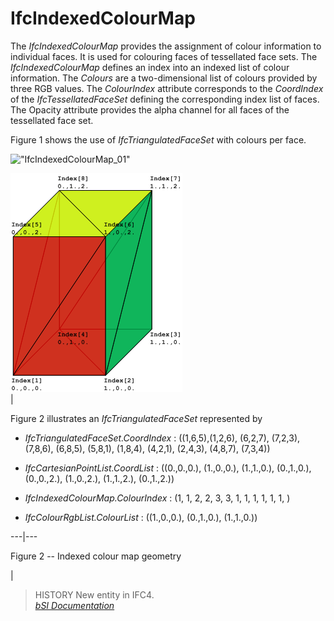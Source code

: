 IfcIndexedColourMap
===================
The _IfcIndexedColourMap_ provides the assignment of colour information to
individual faces. It is used for colouring faces of tessellated face sets. The
_IfcIndexedColourMap_ defines an index into an indexed list of colour
information. The _Colours_ are a two-dimensional list of colours provided by
three RGB values. The _ColourIndex_ attribute corresponds to the _CoordIndex_
of the _IfcTessellatedFaceSet_ defining the corresponding index list of faces.
The Opacity attribute provides the alpha channel for all faces of the
tessellated face set.  
  
Figure 1 shows the use of _IfcTriangulatedFaceSet_ with colours per face.  
  
!["IfcIndexedColourMap_01"](../figures/ifcindexedcolourmap-fig1.png "Figure 1
-- Indexed colour map")  
  
  
  
  
  
![IfcIndexedColourMap_example-01](../figures/ifcindexedcolourmap_example-01.png)  
|  



  
Figure 2 illustrates an _IfcTriangulatedFaceSet_ represented by  

  

  * _IfcTriangulatedFaceSet.CoordIndex_ : ((1,6,5),(1,2,6), (6,2,7), (7,2,3), (7,8,6), (6,8,5), (5,8,1), (1,8,4), (4,2,1), (2,4,3), (4,8,7), (7,3,4))
  

  * _IfcCartesianPointList.CoordList_ : ((0.,0.,0.), (1.,0.,0.), (1.,1.,0.), (0.,1.,0.), (0.,0.,2.), (1.,0.,2.), (1.,1.,2.), (0.,1.,2.))
  

  * _IfcIndexedColourMap.ColourIndex_ : (1, 1, 2, 2, 3, 3, 1, 1, 1, 1, 1, 1, )
  

  * _IfcColourRgbList.ColourList_ : ((1.,0.,0.), (0.,1.,0.), (1.,1.,0.))
  

  
  
  
---|---  
  
  

Figure 2 -- Indexed colour map geometry

  
|  
  
  
  
  
> HISTORY  New entity in IFC4.  
[ _bSI
Documentation_](https://standards.buildingsmart.org/IFC/DEV/IFC4_2/FINAL/HTML/schema/ifcpresentationappearanceresource/lexical/ifcindexedcolourmap.htm)


